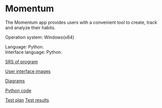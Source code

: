 # Momentum

The Momentum app provides users with a convenient tool to create, track and analyze their habits.

Operation system: Windows(x64)

Language: Python.  
Interface language: Python.

[SRS of program](Requirements/SRS.md)

[User interface images](Mockups)

[Diagrams]()

[Python code]()


[Test plan]()
[Test results]()
